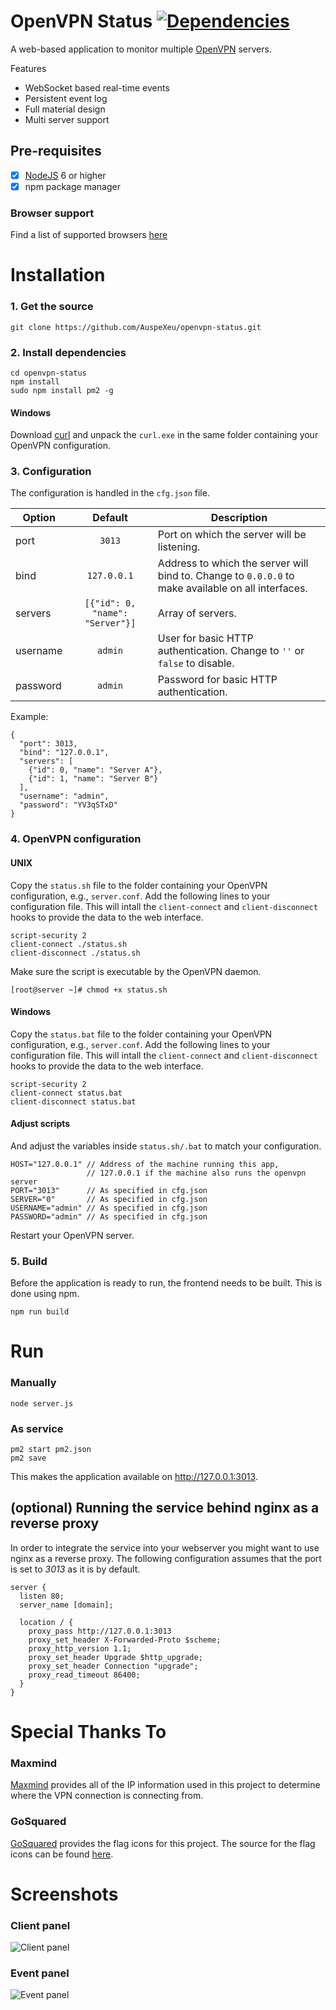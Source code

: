 # OpenVPN Status [![Dependencies](https://img.shields.io/david/auspexeu/openvpn-status.svg?style=flat-square)](https://david-dm.org/auspexeu/openvpn-status)

A web-based application to monitor multiple [OpenVPN](https://openvpn.net/index.php/open-source/overview.html) servers.

Features
* WebSocket based real-time events
* Persistent event log
* Full material design
* Multi server support

## Pre-requisites

- [x] [NodeJS](https://nodejs.org/en/download/package-manager/) 6 or higher
- [x] npm package manager

### Browser support
Find a list of supported browsers [here](https://vuetifyjs.com/en/getting-started/quick-start#supported-browsers)

# Installation
### 1. Get the source

``git clone https://github.com/AuspeXeu/openvpn-status.git``

### 2. Install dependencies

```
cd openvpn-status
npm install
sudo npm install pm2 -g
```

#### Windows
Download [curl](https://curl.haxx.se/download.html#Win64) and unpack the `curl.exe` in the same folder containing your OpenVPN configuration.

### 3. Configuration

The configuration is handled in the ``cfg.json`` file.

| Option   | Default       | Description  |
| -------- |:-------------:| ------------ |
| port     | `3013` | Port on which the server will be listening. |
| bind     | `127.0.0.1` | Address to which the server will bind to. Change to `0.0.0.0` to make available on all interfaces. |
| servers  | `[{"id": 0, "name": "Server"}]` | Array of servers. |
| username | `admin` | User for basic HTTP authentication. Change to `''` or `false` to disable. |
| password | `admin` | Password for basic HTTP authentication. |

Example:
```
{
  "port": 3013,
  "bind": "127.0.0.1",
  "servers": [
    {"id": 0, "name": "Server A"},
    {"id": 1, "name": "Server B"}
  ],
  "username": "admin",
  "password": "YV3qSTxD"
}
```

### 4. OpenVPN configuration

#### UNIX
Copy the `status.sh` file to the folder containing your OpenVPN configuration, e.g., `server.conf`. Add the following lines to your configuration file. This will intall the `client-connect` and `client-disconnect` hooks to provide the data to the web interface.

```
script-security 2
client-connect ./status.sh
client-disconnect ./status.sh
```

Make sure the script is executable by the OpenVPN daemon.

```
[root@server ~]# chmod +x status.sh
```

#### Windows
Copy the `status.bat` file to the folder containing your OpenVPN configuration, e.g., `server.conf`. Add the following lines to your configuration file. This will intall the `client-connect` and `client-disconnect` hooks to provide the data to the web interface.

```
script-security 2
client-connect status.bat
client-disconnect status.bat
```

#### Adjust scripts
And adjust the variables inside `status.sh/.bat` to match your configuration.

```
HOST="127.0.0.1" // Address of the machine running this app,
                 // 127.0.0.1 if the machine also runs the openvpn server
PORT="3013"      // As specified in cfg.json
SERVER="0"       // As specified in cfg.json
USERNAME="admin" // As specified in cfg.json
PASSWORD="admin" // As specified in cfg.json
```

Restart your OpenVPN server.

### 5. Build

Before the application is ready to run, the frontend needs to be built. This is done using npm.

``npm run build``

# Run

### Manually
```
node server.js
```

### As service
```
pm2 start pm2.json
pm2 save
```

This makes the application available on http://127.0.0.1:3013.

## (optional) Running the service behind nginx as a reverse proxy

In order to integrate the service into your webserver you might want to use nginx as a reverse proxy. The following configuration assumes that the port is set to *3013* as it is by default.

```
server {
  listen 80;
  server_name [domain];

  location / {
    proxy_pass http://127.0.0.1:3013
    proxy_set_header X-Forwarded-Proto $scheme;
    proxy_http_version 1.1;
    proxy_set_header Upgrade $http_upgrade;
    proxy_set_header Connection "upgrade";
    proxy_read_timeout 86400;
  }
}
```

# Special Thanks To

### Maxmind

[Maxmind](http://dev.maxmind.com/geoip/geoip2/geolite2/) provides all of the IP information used in this project to determine where the VPN connection is connecting from.

### GoSquared

[GoSquared](https://www.gosquared.com) provides the flag icons for this project. The source for the flag icons can be found [here](https://www.gosquared.com/resources/flag-icons/).

# Screenshots

### Client panel
![Client panel](https://raw.githubusercontent.com/AuspeXeu/openvpn-status/master/screen1.png)

### Event panel
![Event panel](https://raw.githubusercontent.com/AuspeXeu/openvpn-status/master/screen2.png)
